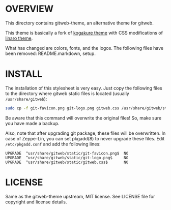 OVERVIEW
========

This directory contains gitweb-theme, an alternative theme for gitweb.

This theme is basically a fork of [kogakure theme][1] with CSS
modifications of [linaro theme][2].

[1]: https://github.com/kogakure/gitweb-theme
[2]: http://git.linaro.org/infrastructure/gitweb-linaro-theme.git

What has changed are colors, fonts, and the logos.  The following
files have been removed: README.markdown, setup.


INSTALL
=======

The installation of this stylesheet is very easy.  Just copy the
following files to the directory where gitweb static files is located
(usually `/usr/share/gitweb`):

```sh
sudo cp -f git-favicon.png git-logo.png gitweb.css /usr/share/gitweb/static/
```

Be aware that this command will overwrite the original files!  So,
make sure you have made a backup.

Also, note that after upgrading git package, these files will be
overwritten.  In case of Zeppe-Lin, you can set pkgadd(8) to never
upgrade these files.  Edit `/etc/pkgadd.conf` and add the following
lines:

```
UPGRADE  ^usr/share/gitweb/static/git-favicon.png$  NO
UPGRADE  ^usr/share/gitweb/static/git-logo.png$     NO
UPGRADE  ^usr/share/gitweb/static/gitweb.css$       NO
```


LICENSE
=======

Same as the gitweb-theme upstream, MIT license.
See LICENSE file for copyright and license details.
